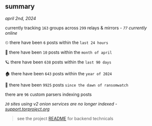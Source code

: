 
## summary
_april 2nd, 2024_

currently tracking `163` groups across `299` relays & mirrors - _`77` currently online_

⏲ there have been `6` posts within the `last 24 hours`

🦈 there have been `10` posts within the `month of april`

🪐 there have been `638` posts within the `last 90 days`

🏚 there have been `643` posts within the `year of 2024`

🦕 there have been `9925` posts `since the dawn of ransomwatch`

there are `96` custom parsers indexing posts

_`20` sites using v2 onion services are no longer indexed - [support.torproject.org](https://support.torproject.org/onionservices/v2-deprecation/)_

> see the project [README](https://github.com/joshhighet/ransomwatch#ransomwatch--) for backend technicals
